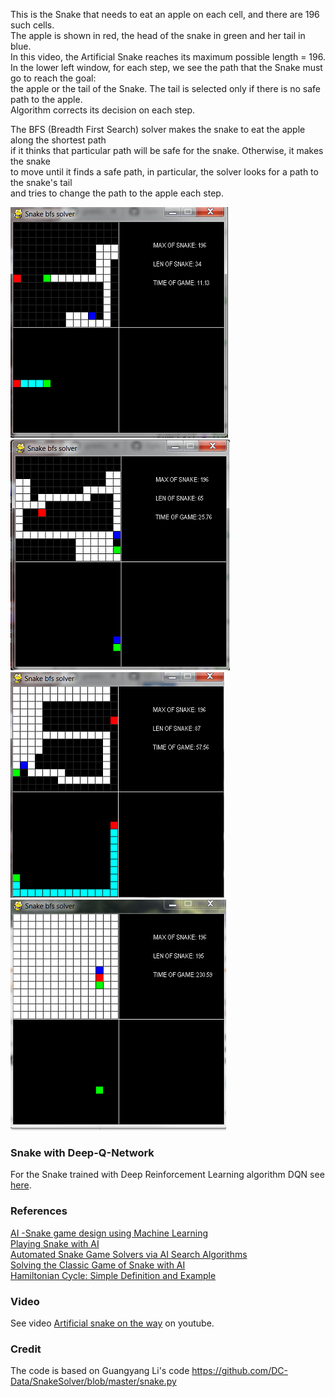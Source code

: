 This is the Snake that needs to eat an apple on each cell, and there are 196 such cells.    
The apple is shown in red, the head of the snake in green and her tail in blue.    
In this video, the Artificial Snake reaches its maximum possible length = 196.   
In the lower left window, for each step, we see the path that the Snake must go to reach the goal:    
the apple or the tail of the Snake. The tail is selected only if there is no safe path to the apple.   
Algorithm corrects its decision on each step.    

The BFS (Breadth First Search) solver makes the snake to eat the apple along the shortest path     
if it thinks that particular path will be safe for the snake. Otherwise, it makes the snake    
to move until it finds a safe path, in particular, the solver looks for a path to the snake's tail  
and tries to change the path to the apple each step.   


![](images/len_34_t_075.png) ![](images/len_65_t_075.png)    
![](images/len_87_t_075.png) ![](images/len196_t_075.png)


### Snake with Deep-Q-Network

For the Snake trained with Deep Reinforcement Learning algorithm DQN see [here](https://github.com/Rafael1s/Deep-Reinforcement-Learning-Udacity/tree/master/Snake-Pygame-DQN).

### References

[AI -Snake game design using Machine Learning](https://www.pantechsolutions.net/ai-snake-game-design-using-machine-learning)     
[Playing Snake with AI](https://mc.ai/playing-snake-with-ai/)     
[Automated Snake Game Solvers via AI Search Algorithms](https://www.semanticscholar.org/paper/Automated-Snake-Game-Solvers-via-AI-Search-Kong-Mayans/ac6b04c7f7a9a3b8f58d7bc3c2ced39fd2c4ac98)    
[Solving the Classic Game of Snake with AI](https://towardsdatascience.com/slitherin-solving-the-classic-game-of-snake-with-ai-part-1-domain-specific-solvers-d1f5a5ccd635)   
[Hamiltonian Cycle: Simple Definition and Example](https://www.statisticshowto.com/hamiltonian-cycle/)

### Video
See video [Artificial snake on the way](https://www.youtube.com/watch?v=-jNfUrVniNg&t=2s) on youtube.

### Credit
The code is based on Guangyang Li's code https://github.com/DC-Data/SnakeSolver/blob/master/snake.py
